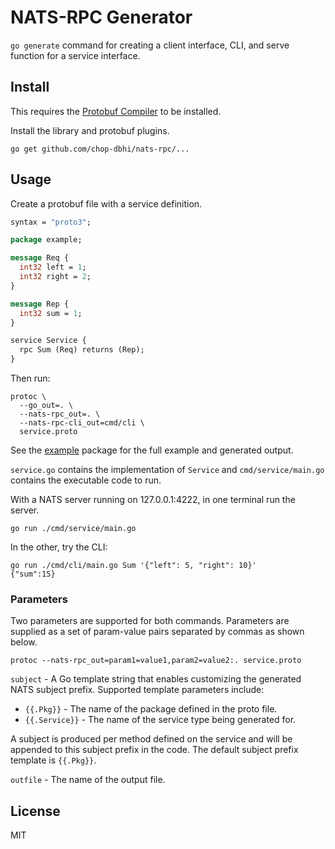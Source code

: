 # NATS-RPC Generator

`go generate` command for creating a client interface, CLI, and serve function for a service interface.

## Install

This requires the [Protobuf Compiler](https://developers.google.com/protocol-buffers/) to be installed.

Install the library and protobuf plugins.

```
go get github.com/chop-dbhi/nats-rpc/...
```

## Usage

Create a protobuf file with a service definition.

```proto
syntax = "proto3";

package example;

message Req {
  int32 left = 1;
  int32 right = 2;
}

message Rep {
  int32 sum = 1;
}

service Service {
  rpc Sum (Req) returns (Rep);
}
```

Then run:

```
protoc \
  --go_out=. \
  --nats-rpc_out=. \
  --nats-rpc-cli_out=cmd/cli \
  service.proto
```

See the [example](./example) package for the full example and generated output.

`service.go` contains the implementation of `Service` and `cmd/service/main.go` contains the executable code to run.

With a NATS server running on 127.0.0.1:4222, in one terminal run the server.

```
go run ./cmd/service/main.go
```

In the other, try the CLI:

```
go run ./cmd/cli/main.go Sum '{"left": 5, "right": 10}'
{"sum":15}
```

### Parameters

Two parameters are supported for both commands. Parameters are supplied as a set of param-value pairs separated by commas as shown below.

```
protoc --nats-rpc_out=param1=value1,param2=value2:. service.proto
```

`subject` - A Go template string that enables customizing the generated NATS subject prefix. Supported template parameters include:
  - `{{.Pkg}}` - The name of the package defined in the proto file.
  - `{{.Service}}` - The name of the service type being generated for.

A subject is produced per method defined on the service and will be appended to this subject prefix in the code. The default subject prefix template is `{{.Pkg}}`.

`outfile` - The name of the output file.

## License

MIT
